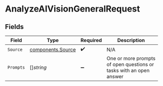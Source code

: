 # AnalyzeAIVisionGeneralRequest


## Fields

| Field                                                              | Type                                                               | Required                                                           | Description                                                        |
| ------------------------------------------------------------------ | ------------------------------------------------------------------ | ------------------------------------------------------------------ | ------------------------------------------------------------------ |
| `Source`                                                           | [components.Source](../../models/components/source.md)             | :heavy_check_mark:                                                 | N/A                                                                |
| `Prompts`                                                          | []*string*                                                         | :heavy_minus_sign:                                                 | One or more prompts of open questions or tasks with an open answer |